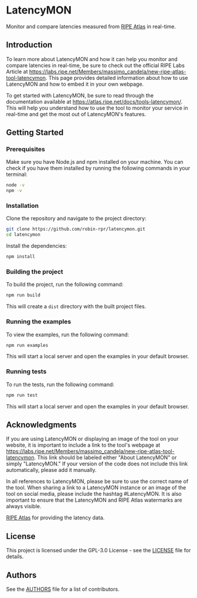 # LatencyMON

Monitor and compare latencies measured from [RIPE Atlas](https://atlas.ripe.net) in real-time.

## Introduction

To learn more about LatencyMON and how it can help you monitor and compare latencies in real-time, be sure to check out the official RIPE Labs Article at https://labs.ripe.net/Members/massimo_candela/new-ripe-atlas-tool-latencymon. This page provides detailed information about how to use LatencyMON and how to embed it in your own webpage.

To get started with LatencyMON, be sure to read through the documentation available at https://atlas.ripe.net/docs/tools-latencymon/. This will help you understand how to use the tool to monitor your service in real-time and get the most out of LatencyMON's features.

## Getting Started

### Prerequisites
Make sure you have Node.js and npm installed on your machine. You can check if you have them installed by running the following commands in your terminal:

```bash
node -v
npm -v
```

### Installation
Clone the repository and navigate to the project directory:

```bash
git clone https://github.com/robin-rpr/latencymon.git
cd latencymon
```

Install the dependencies:

```bash
npm install
```

### Building the project
To build the project, run the following command:

```bash
npm run build
```
This will create a `dist` directory with the built project files.

### Running the examples
To view the examples, run the following command:

```bash
npm run examples
```
This will start a local server and open the examples in your default browser.

### Running tests
To run the tests, run the following command:

```bash
npm run test
```

This will start a local server and open the examples in your default browser.

## Acknowledgments
If you are using LatencyMON or displaying an image of the tool on your website, it is important to include a link to the tool's webpage at https://labs.ripe.net/Members/massimo_candela/new-ripe-atlas-tool-latencymon. This link should be labeled either "About LatencyMON" or simply "LatencyMON." If your version of the code does not include this link automatically, please add it manually.

In all references to LatencyMON, please be sure to use the correct name of the tool. When sharing a link to a LatencyMON instance or an image of the tool on social media, please include the hashtag #LatencyMON. It is also important to ensure that the LatencyMON and RIPE Atlas watermarks are always visible.

[RIPE Atlas](https://atlas.ripe.net) for providing the latency data.

## License
This project is licensed under the GPL-3.0 License - see the [LICENSE](./LICENSE) file for details.

## Authors

See the [AUTHORS](./AUTHORS) file for a list of contributors.

